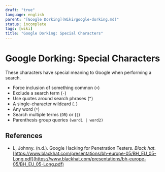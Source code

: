 ```yaml
---
draft: "true"
language: english
parent: "[Google Dorking](Wiki/google-dorking.md)"
status: incomplete
tags: [wiki]
title: "Google Dorking: Special Characters"
---
```


# Google Dorking: Special Characters

These characters have special meaning to Google when performing a search.

- Force inclusion of something common (`+`)
- Exclude a search term (`-`)
- Use quotes around search phrases (`“`)
- A single-character wildcard (`.`)
- Any word (`*`)
- Search multiple terms (`OR`) or (`|`)
- Parenthesis group queries `(word1 | word2)`

## References

- L, Johnny. (n.d.). <span class="reference-title">Google Hacking for Penetration Testers</span>. _Black hat_. [https://www.blackhat.com/presentations/bh-europe-05/BH_EU_05-Long.pdf](https://www.blackhat.com/presentations/bh-europe-05/BH_EU_05-Long.pdf)
